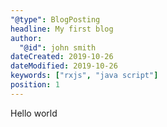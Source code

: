 ```yaml
---
"@type": BlogPosting
headline: My first blog
author:
  "@id": john smith
dateCreated: 2019-10-26
dateModified: 2019-10-26
keywords: ["rxjs", "java script"]
position: 1
---
```


Hello world